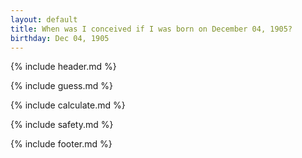 ```yaml
---
layout: default
title: When was I conceived if I was born on December 04, 1905?
birthday: Dec 04, 1905
---
```


{% include header.md %}

{% include guess.md %}

{% include calculate.md %}

{% include safety.md %}

{% include footer.md %}



